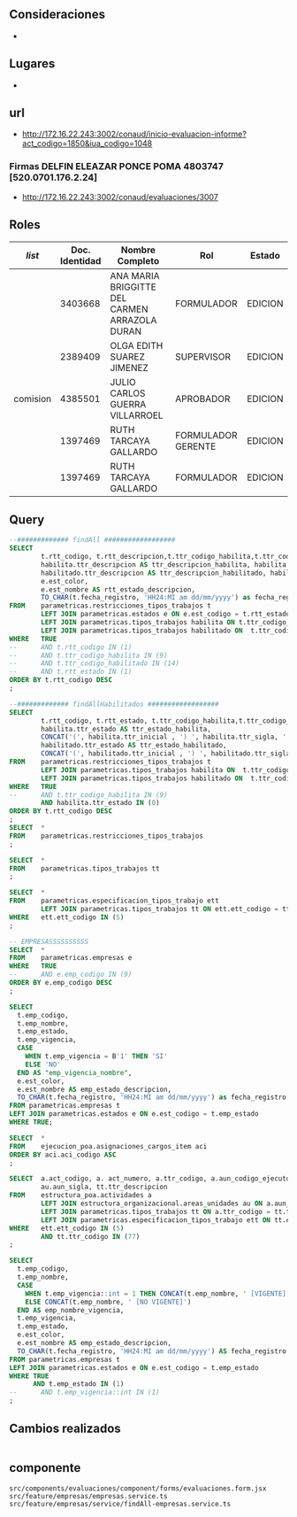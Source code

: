 ## Consideraciones
- 
## Lugares
- 
## url
- http://172.16.22.243:3002/conaud/inicio-evaluacion-informe?act_codigo=1850&iua_codigo=1048
### Firmas DELFIN ELEAZAR PONCE POMA 4803747 [520.0701.176.2.24]
- http://172.16.22.243:3002/conaud/evaluaciones/3007
## Roles

| _list_   | Doc. Identidad | Nombre Completo                               | Rol                | Estado  |
| -------- | -------------- | --------------------------------------------- | ------------------ | ------- |
|          | 3403668        | ANA MARIA BRIGGITTE DEL CARMEN ARRAZOLA DURAN | FORMULADOR         | EDICION |
|          | 2389409        | OLGA EDITH SUAREZ JIMENEZ                     | SUPERVISOR         | EDICION |
| comision | 4385501        | JULIO CARLOS GUERRA VILLARROEL                | APROBADOR          | EDICION |
|          | 1397469        | RUTH TARCAYA GALLARDO                         | FORMULADOR GERENTE | EDICION |
|          | 1397469        | RUTH TARCAYA GALLARDO                         | FORMULADOR         | EDICION |
## Query
```sql
--############# findAll ##################
SELECT	
		t.rtt_codigo, t.rtt_descripcion,t.ttr_codigo_habilita,t.ttr_codigo_habilitado,t.rtt_estado,
		habilita.ttr_descripcion AS ttr_descripcion_habilita, habilita.ttr_sigla AS ttr_sigla_habilita, habilita.ttr_bandera_entidad_cge AS ttr_bandera_entidad_cge_habilita, 
		habilitado.ttr_descripcion AS ttr_descripcion_habilitado, habilitado.ttr_sigla AS ttr_sigla_habilitado, habilitado.ttr_bandera_entidad_cge AS ttr_bandera_entidad_cge_habilitado, 
		e.est_color, 
        e.est_nombre AS rtt_estado_descripcion,
        TO_CHAR(t.fecha_registro, 'HH24:MI am dd/mm/yyyy') as fecha_registro
FROM	parametricas.restricciones_tipos_trabajos t
		LEFT JOIN parametricas.estados e ON e.est_codigo = t.rtt_estado
		LEFT JOIN parametricas.tipos_trabajos habilita ON t.ttr_codigo_habilita = habilita.ttr_codigo 
		LEFT JOIN parametricas.tipos_trabajos habilitado ON  t.ttr_codigo_habilitado = habilitado.ttr_codigo 
WHERE 	TRUE
--		AND t.rtt_codigo IN (1)
--		AND t.ttr_codigo_habilita IN (9)
--		AND t.ttr_codigo_habilitado IN (14)
--		AND t.rtt_estado IN (1)
ORDER BY t.rtt_codigo DESC
;

--############# findAllHabilitados ##################
SELECT	
		t.rtt_codigo, t.rtt_estado, t.ttr_codigo_habilita,t.ttr_codigo_habilitado,
		habilita.ttr_estado AS ttr_estado_habilita,
		CONCAT('(', habilita.ttr_inicial , ') ', habilita.ttr_sigla, ' - ', habilita.ttr_descripcion) AS ttr_habilita_inicial_sigla_descripcion,
		habilitado.ttr_estado AS ttr_estado_habilitado,
		CONCAT('(', habilitado.ttr_inicial , ') ', habilitado.ttr_sigla, ' - ', habilitado.ttr_descripcion) AS ttr_habilitado_inicial_sigla_descripcion
FROM	parametricas.restricciones_tipos_trabajos t
		LEFT JOIN parametricas.tipos_trabajos habilita ON  t.ttr_codigo_habilita = habilita.ttr_codigo
		LEFT JOIN parametricas.tipos_trabajos habilitado ON  t.ttr_codigo_habilitado = habilitado.ttr_codigo 
WHERE 	TRUE
--		AND t.ttr_codigo_habilita IN (9)
		AND habilita.ttr_estado IN (0)
ORDER BY t.rtt_codigo DESC
;
SELECT	*
FROM	parametricas.restricciones_tipos_trabajos
;

SELECT 	*
FROM 	parametricas.tipos_trabajos tt
;

SELECT 	*
FROM 	parametricas.especificacion_tipos_trabajo ett
		LEFT JOIN parametricas.tipos_trabajos tt ON ett.ett_codigo = tt.ett_codigo 
WHERE 	ett.ett_codigo IN (5)
;

-- EMPRESASSSSSSSSSS
SELECT 	*
FROM 	parametricas.empresas e 
WHERE 	TRUE
--		AND e.emp_codigo IN (9)
ORDER BY e.emp_codigo DESC
;

SELECT
  t.emp_codigo,
  t.emp_nombre,
  t.emp_estado,
  t.emp_vigencia,
  CASE
    WHEN t.emp_vigencia = B'1' THEN 'SI'
    ELSE 'NO'
  END AS "emp_vigencia_nombre",
  e.est_color,
  e.est_nombre AS emp_estado_descripcion,
  TO_CHAR(t.fecha_registro, 'HH24:MI am dd/mm/yyyy') as fecha_registro
FROM parametricas.empresas t
LEFT JOIN parametricas.estados e ON e.est_codigo = t.emp_estado
WHERE TRUE;

SELECT 	*
FROM 	ejecucion_poa.asignaciones_cargos_item aci 
ORDER BY aci.aci_codigo ASC
;

SELECT 	a.act_codigo, a. act_numero, a.ttr_codigo, a.aun_codigo_ejecutora, 
		au.aun_sigla, tt.ttr_descripcion 
FROM 	estructura_poa.actividades a
		LEFT JOIN estructura_organizacional.areas_unidades au ON a.aun_codigo_ejecutora = au.aun_codigo 
		LEFT JOIN parametricas.tipos_trabajos tt ON a.ttr_codigo = tt.ttr_codigo 
		LEFT JOIN parametricas.especificacion_tipos_trabajo ett ON tt.ett_codigo = ett.ett_codigo
WHERE 	ett.ett_codigo IN (5)
		AND tt.ttr_codigo IN (77)
;

SELECT
  t.emp_codigo,
  t.emp_nombre,
  CASE 
    WHEN t.emp_vigencia::int = 1 THEN CONCAT(t.emp_nombre, ' [VIGENTE]')
    ELSE CONCAT(t.emp_nombre, ' [NO VIGENTE]')
  END AS emp_nombre_vigencia,
  t.emp_vigencia, 
  t.emp_estado,
  e.est_color,
  e.est_nombre AS emp_estado_descripcion,
  TO_CHAR(t.fecha_registro, 'HH24:MI am dd/mm/yyyy') AS fecha_registro
FROM parametricas.empresas t
LEFT JOIN parametricas.estados e ON e.est_codigo = t.emp_estado
WHERE TRUE
	  AND t.emp_estado IN (1)
--      AND t.emp_vigencia::int IN (1)
;
```
## Cambios realizados
```c

```
## componente
```
src/components/evaluaciones/component/forms/evaluaciones.form.jsx
src/feature/empresas/empresas.service.ts
src/feature/empresas/service/findAll-empresas.service.ts
```